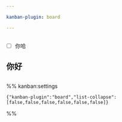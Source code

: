```yaml
---

kanban-plugin: board

---
```


## 



## 

- [ ] 你哈


## 



## 你好



## 



## 





%% kanban:settings
```
{"kanban-plugin":"board","list-collapse":[false,false,false,false,false,false]}
```
%%